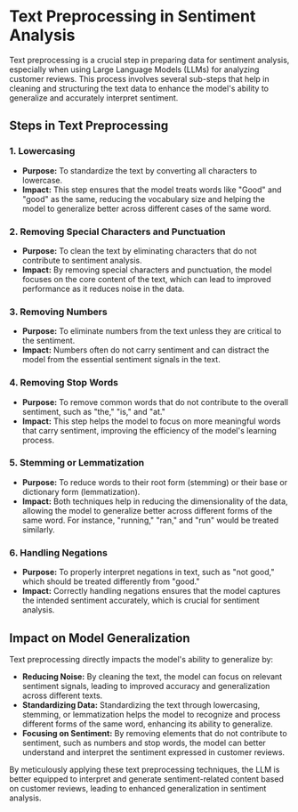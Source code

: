 # Text Preprocessing in Sentiment Analysis

Text preprocessing is a crucial step in preparing data for sentiment analysis, especially when using Large Language Models (LLMs) for analyzing customer reviews. This process involves several sub-steps that help in cleaning and structuring the text data to enhance the model's ability to generalize and accurately interpret sentiment.

## Steps in Text Preprocessing

### 1. **Lowercasing**
   - **Purpose:** To standardize the text by converting all characters to lowercase.
   - **Impact:** This step ensures that the model treats words like "Good" and "good" as the same, reducing the vocabulary size and helping the model to generalize better across different cases of the same word.

### 2. **Removing Special Characters and Punctuation**
   - **Purpose:** To clean the text by eliminating characters that do not contribute to sentiment analysis.
   - **Impact:** By removing special characters and punctuation, the model focuses on the core content of the text, which can lead to improved performance as it reduces noise in the data.

### 3. **Removing Numbers**
   - **Purpose:** To eliminate numbers from the text unless they are critical to the sentiment.
   - **Impact:** Numbers often do not carry sentiment and can distract the model from the essential sentiment signals in the text.

### 4. **Removing Stop Words**
   - **Purpose:** To remove common words that do not contribute to the overall sentiment, such as "the," "is," and "at."
   - **Impact:** This step helps the model to focus on more meaningful words that carry sentiment, improving the efficiency of the model's learning process.

### 5. **Stemming or Lemmatization**
   - **Purpose:** To reduce words to their root form (stemming) or their base or dictionary form (lemmatization).
   - **Impact:** Both techniques help in reducing the dimensionality of the data, allowing the model to generalize better across different forms of the same word. For instance, "running," "ran," and "run" would be treated similarly.

### 6. **Handling Negations**
   - **Purpose:** To properly interpret negations in text, such as "not good," which should be treated differently from "good."
   - **Impact:** Correctly handling negations ensures that the model captures the intended sentiment accurately, which is crucial for sentiment analysis.

## Impact on Model Generalization

Text preprocessing directly impacts the model's ability to generalize by:
- **Reducing Noise:** By cleaning the text, the model can focus on relevant sentiment signals, leading to improved accuracy and generalization across different texts.
- **Standardizing Data:** Standardizing the text through lowercasing, stemming, or lemmatization helps the model to recognize and process different forms of the same word, enhancing its ability to generalize.
- **Focusing on Sentiment:** By removing elements that do not contribute to sentiment, such as numbers and stop words, the model can better understand and interpret the sentiment expressed in customer reviews.

By meticulously applying these text preprocessing techniques, the LLM is better equipped to interpret and generate sentiment-related content based on customer reviews, leading to enhanced generalization in sentiment analysis.

